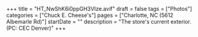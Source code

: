+++
title = "HT_NwShK6i0ppGH3VIze.avif"
draft = false
tags = ["Photos"]
categories = ["Chuck E. Cheese's"]
pages = ["Charlotte, NC (5612 Albemarle Rd)"]
startDate = ""
description = "The store's current exterior. (PC: CEC Denver)"
+++
